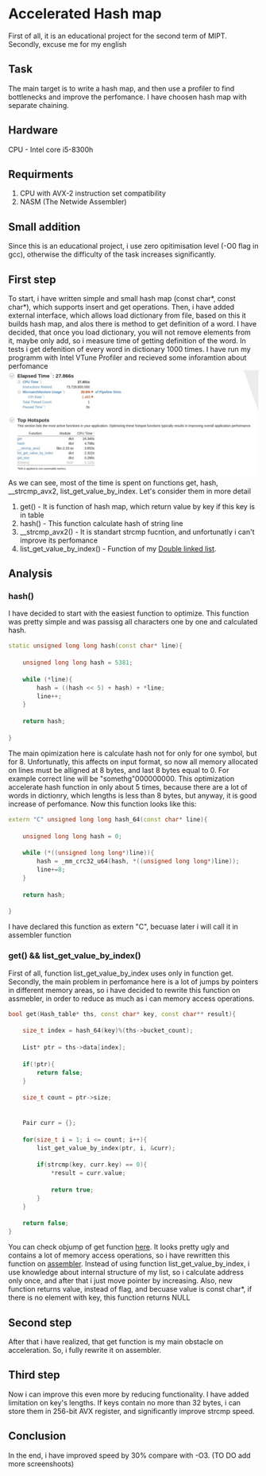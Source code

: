 # Accelerated Hash map
First of all, it is an educational project for the second term of MIPT. Secondly, excuse me for my english 
## Task
The main target is to write a hash map, and then use a profiler to find bottlenecks and improve the perfomance. I have choosen hash map with separate chaining.
## Hardware
CPU - Intel core i5-8300h
## Requirments
1. CPU with AVX-2 instruction set compatibility
1. NASM (The Netwide Assembler)
## Small addition
Since this is an educational project, i use zero opitimisation level (-O0 flag in gcc), otherwise the difficulty of the task increases significantly.
## First step
To start, i have written simple and small hash map (const char*, const char*), which supports insert and get operations. Then, i have added external interface, which allows load dictionary from file, based on this it builds hash map, and alos there is method to get definition of a word. I have decided, that once you load dictionary, you will not remove elements from it, maybe only add, so i measure time of getting definition of the word. In tests i get defenition of every word in dictionary 1000 times. I have run my programm with Intel VTune Profiler and recieved some inforamtion about perfomance
![Image alt](https://github.com/wandrll/hash_table/raw/master/readme_src/before.jpg)
As we can see, most of the time is spent on functions get, hash, __strcmp_avx2, list_get_value_by_index. Let's consider them in more detail
1. get() - It is function of hash map, which return value by key if this key is in table
2. hash() - This function calculate hash of string line
3. __strcmp_avx2() - It is standart strcmp fucntion, and unfortunatly i can't improve its perfomance
4. list_get_value_by_index() - Function of my [Double linked list](https://github.com/wandrll/list).
## Analysis
### hash()
I have decided to start with the easiest function to optimize. This function was pretty simple and was passisg all characters one by one and calculated hash.

```c++
static unsigned long long hash(const char* line){
    
    unsigned long long hash = 5381;
  
    while (*line){
        hash = ((hash << 5) + hash) + *line;
        line++;
    }

    return hash;
 
}

```

The main opimization here is calculate hash not for only for one symbol, but for 8. Unfortunatly, this affects on input format, so now all memory allocated on lines must be alligned at 8 bytes, and last 8 bytes equal to 0. For example correct line will be "somethg"000000000. This optimization accelerate hash function in only about 5 times, because there are a lot of words in dictionry, which lengths is less than 8 bytes, but anyway, it is good increase of perfomance. 
Now this function looks like this:
```c++
extern "C" unsigned long long hash_64(const char* line){
    
    unsigned long long hash = 0;

    while (*((unsigned long long*)line)){
        hash = _mm_crc32_u64(hash, *((unsigned long long*)line));
        line+=8;
    }

    return hash;

}

```
I have declared this function as extern "C", becuase later i will call it in assembler function
### get() && list_get_value_by_index()
First of all, function list_get_value_by_index uses only in function get. Secondly, the main problem in perfomance here is a lot of jumps by pointers in different memory areas, so i have decided to rewrite this function on assmebler, in order to reduce as much as i can memory access operations. 
```c++
bool get(Hash_table* ths, const char* key, const char** result){

    size_t index = hash_64(key)%(ths->bucket_count);

    List* ptr = ths->data[index]; 

    if(!ptr){
        return false;
    }

    size_t count = ptr->size;


    Pair curr = {};

    for(size_t i = 1; i <= count; i++){
        list_get_value_by_index(ptr, i, &curr);

        if(strcmp(key, curr.key) == 0){
            *result = curr.value;
    
            return true;
        }
    }

    return false;
}
```
You can check objump of get function [here](readme_src/not_opt_dump.txt). It looks pretty ugly and contains a lot of memory access operations, so i have rewritten this function on [assembler](get_value.nas). Instead of using function list_get_value_by_index, i use knowledge about internal structure of my list, so i calculate address only once, and after that i just move pointer by increasing. Also, new function returns value, instead of flag, and becuase value is const char*, if there is no element with key, this function returns NULL
## Second step
After that i have realized, that get function is my main obstacle on acceleration. So, i fully rewrite it on assembler.
## Third step
Now i can improve this even more by reducing functionality. I have added limitation on key's lengths. If keys contain no more than 32 bytes, i can store them in 256-bit AVX register, and significantly improve strcmp speed.
## Conclusion
In the end, i have improved speed by 30% compare with -O3. 
(TO DO add more screenshoots)

